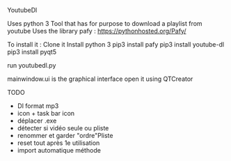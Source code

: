 YoutubeDl

Uses python 3
Tool that has for purpose to download a playlist from youtube 
Uses the library pafy : https://pythonhosted.org/Pafy/

To install it :
Clone it
Install python 3 
pip3 install pafy 
pip3 install youtube-dl
pip3 install pyqt5

run youtubedl.py

mainwindow.ui is the graphical interface open it using QTCreator

TODO 
- Dl format mp3 
- icon + task bar icon
- déplacer .exe 
- détecter si vidéo seule ou pliste
- renommer et garder "ordre"Pliste
- reset tout après 1e utilisation
- import automatique méthode
